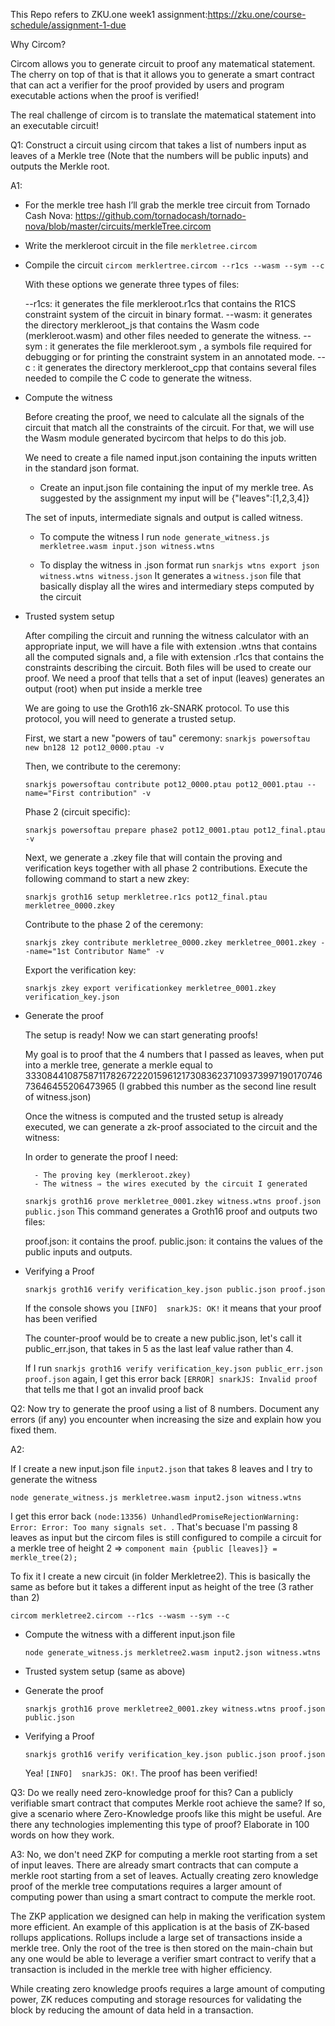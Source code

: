 This Repo refers to ZKU.one week1 assignment:https://zku.one/course-schedule/assignment-1-due 

Why Circom? 

Circom allows you to generate circuit to proof any matematical statement. The cherry on top of that is that it allows you to generate a smart contract that can act a verifier for the proof provided by users and program executable actions when the proof is verified! 

The real challenge of circom is to translate the matematical statement into an executable circuit! 

Q1:
Construct a circuit using circom that takes a list of numbers input as leaves of a Merkle tree (Note that the numbers will be public inputs) and outputs the Merkle root.

A1: 
- For the merkle tree hash I’ll grab the merkle tree circuit from Tornado Cash Nova: https://github.com/tornadocash/tornado-nova/blob/master/circuits/merkleTree.circom
- Write the merkleroot circuit in the file `merkletree.circom`
- Compile the circuit `circom merklertree.circom --r1cs --wasm --sym --c` 

    With these options we generate three types of files:

    --r1cs: it generates the file merkleroot.r1cs that contains the R1CS constraint system of the circuit in binary format.
    --wasm: it generates the directory merkleroot_js that contains the Wasm code (merkleroot.wasm) and other files needed to generate the witness.
    --sym : it generates the file merkleroot.sym , a symbols file required for debugging or for printing the constraint system in an annotated mode.
    --c : it generates the directory merkleroot_cpp that contains several files needed to compile the C code to generate the witness.

- Compute the witness

    Before creating the proof, we need to calculate all the signals of the circuit that match all the constraints of the circuit. For that, we will use the Wasm module generated bycircom that helps to do this job.

    We need to create a file named input.json containing the inputs written in the standard json format. 

    - Create an input.json file containing the input of my merkle tree.
    As suggested by the assignment my input will be {"leaves":[1,2,3,4]} 

    The set of inputs, intermediate signals and output is called witness.

    - To compute the witness I run 
    `node generate_witness.js merkletree.wasm input.json witness.wtns`

    - To display the witness in .json format run 
    `snarkjs wtns export json witness.wtns witness.json`
    It generates a `witness.json` file that basically display all the wires and intermediary steps computed by the circuit

- Trusted system setup 

    After compiling the circuit and running the witness calculator with an appropriate input, we will have a file with extension .wtns that contains all the computed signals and, a file with extension .r1cs that contains the constraints describing the circuit. Both files will be used to create our proof. We need a proof that tells that a set of input (leaves) generates an output (root) when put inside a merkle tree 

    We are going to use the Groth16 zk-SNARK protocol. To use this protocol, you will need to generate a trusted setup. 

    First, we start a new "powers of tau" ceremony:
    `snarkjs powersoftau new bn128 12 pot12_0000.ptau -v`
    
    Then, we contribute to the ceremony:

    `snarkjs powersoftau contribute pot12_0000.ptau pot12_0001.ptau --name="First contribution" -v`

    Phase 2 (circuit specific):

    `snarkjs powersoftau prepare phase2 pot12_0001.ptau pot12_final.ptau -v`

    Next, we generate a .zkey file that will contain the proving and verification keys together with all phase 2 contributions. Execute the following command to start a new zkey:

    `snarkjs groth16 setup merkletree.r1cs pot12_final.ptau merkletree_0000.zkey`

    Contribute to the phase 2 of the ceremony:

    `snarkjs zkey contribute merkletree_0000.zkey merkletree_0001.zkey --name="1st Contributor Name" -v`

    Export the verification key:

    `snarkjs zkey export verificationkey merkletree_0001.zkey verification_key.json`

- Generate the proof

    The setup is ready! Now we can start generating proofs!

    My goal is to proof that the 4 numbers that I passed as leaves, when put into a merkle tree, generate a merkle equal to 3330844108758711782672220159612173083623710937399719017074673646455206473965 (I grabbed this number as the second line result of witness.json)

    Once the witness is computed and the trusted setup is already executed, we can generate a zk-proof associated to the circuit and the witness:
    
    In order to generate the proof I need:

        - The proving key (merkleroot.zkey)
        - The witness ⇒ the wires executed by the circuit I generated
    
    `snarkjs groth16 prove merkletree_0001.zkey witness.wtns proof.json public.json`
    This command generates a Groth16 proof and outputs two files:

    proof.json: it contains the proof.
    public.json: it contains the values of the public inputs and outputs.

- Verifying a Proof

    `snarkjs groth16 verify verification_key.json public.json proof.json`

    If the console shows you `[INFO]  snarkJS: OK!` it means that your proof has been verified

    The counter-proof would be to create a new public.json, let's call it public_err.json, that takes in 5 as the last leaf value rather than 4.  

    If I run `snarkjs groth16 verify verification_key.json public_err.json proof.json` again, I get this error back `[ERROR] snarkJS: Invalid proof` that tells me that I got an invalid proof back

Q2: Now try to generate the proof using a list of 8 numbers. Document any errors (if any) you encounter when increasing the size and explain how you fixed them.

A2:

If I create a new input.json file `input2.json` that takes 8 leaves and I try to generate the witness 

`node generate_witness.js merkletree.wasm input2.json witness.wtns`

I get this error back `(node:13356) UnhandledPromiseRejectionWarning: Error: Error: Too many signals set. `. That's becuase I'm passing 8 leaves as input but the circom files is still configured to compile a circuit for a merkle tree of height 2 => `component main {public [leaves]} = merkle_tree(2);`

To fix it I create a new circuit (in folder Merkletree2). This is basically the same as before but it takes a different input as height of the tree (3 rather than 2)

`circom merkletree2.circom --r1cs --wasm --sym --c`

- Compute the witness with a different input.json file  

    `node generate_witness.js merkletree2.wasm input2.json witness.wtns`

- Trusted system setup (same as above)

- Generate the proof
    
    `snarkjs groth16 prove merkletree2_0001.zkey witness.wtns proof.json public.json`

- Verifying a Proof

    `snarkjs groth16 verify verification_key.json public.json proof.json`

    Yea! `[INFO]  snarkJS: OK!`. The proof has been verified!


Q3: Do we really need zero-knowledge proof for this? Can a publicly verifiable smart contract that computes Merkle root achieve the same? If so, give a scenario where Zero-Knowledge proofs like this might be useful. Are there any technologies implementing this type of proof? Elaborate in 100 words on how they work.

A3: No, we don't need ZKP for computing a merkle root starting from a set of input leaves. There are already smart contracts that can compute a merkle root starting from a set of leaves. Actually creating zero knowledge proof of the merkle tree computations requires a larger amount of computing power than using a smart contract to compute the merkle root.

The ZKP application we designed can help in making the verification system more efficient. An example of this application is at the basis of ZK-based rollups applications. Rollups include a large set of transactions inside a merkle tree. Only the root of the tree is then stored on the main-chain but any one would be able to leverage a verifier smart contract to verify that a transaction is included in the merkle tree with higher efficiency.

While creating zero knowledge proofs requires a large amount of computing power, ZK reduces computing and storage resources for validating the block by reducing the amount of data held in a transaction.